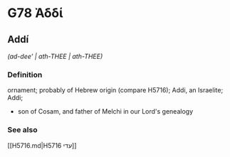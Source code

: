 # G78 Ἀδδί

## Addí

_(ad-dee' | ath-THEE | ath-THEE)_

### Definition

ornament; probably of Hebrew origin (compare H5716); Addi, an Israelite; Addi; 

- son of Cosam, and father of Melchi in our Lord's genealogy

### See also

[[H5716.md|H5716 עדי]]
